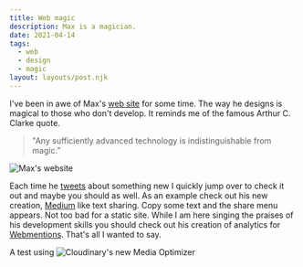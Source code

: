 ```yaml
---
title: Web magic
description: Max is a magician.
date: 2021-04-14
tags:
  - web
  - design
  - magic
layout: layouts/post.njk
---
```

I've been in awe of Max's [web site](https://mxb.dev) for some time. The way he designs is magical to those who don't develop. It reminds me of the famous Arthur C. Clarke quote.
> "Any sufficiently advanced technology is indistinguishable from magic.”

![Max's website](../../img/mxb-makwitwork.jpg)


Each time he [tweets](https://twitter.com/mxbck) about something new I quickly jump over to check it out and maybe you should as well. As an example check out his new creation, [Medium](https://medium.com) like text sharing. Copy some text and the share menu appears. Not too bad for a static site. While I am here singing the praises of his development skills you should check out his creation of analytics for [Webmentions](https://indieweb.org/Webmention). 
That's all I wanted to say. 


A test using ![Cloudinary's new Media Optimizer](https://applegate-paul.mo.cloudinary.net/img/mxb-makwitwork.jpg)

